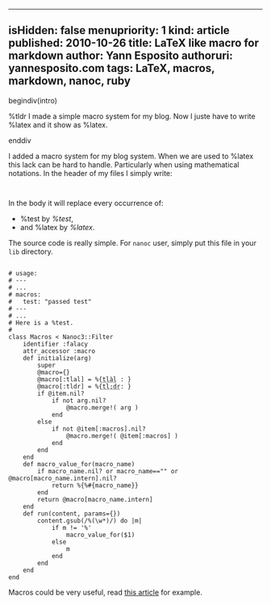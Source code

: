 -----
isHidden:       false
menupriority:   1
kind:           article
published: 2010-10-26
title: LaTeX like macro for markdown
author: Yann Esposito
authoruri: yannesposito.com
tags:  LaTeX, macros, markdown, nanoc, ruby
-----

begindiv(intro)

%tldr I made a simple macro system for my blog. Now I juste have to write %<span></span>latex and it show as %latex.

enddiv

I added a macro system for my blog system.
When we are used to %latex this lack can be hard to handle.
Particularly when using mathematical notations.
In the header of my files I simply write:

<code class="yaml">
</code>

In the body it will replace every occurrence of:

- %<span></span>test by *%test*,
- and %<span></span>latex by *%latex*.

The source code is really simple.
For `nanoc` user, simply put this file in your `lib` directory.

<code class="ruby" file="macros.rb">
# usage:
# ---
# ...
# macros:
#   test: "passed test"
# ---
# ...
# Here is a %test.
#
class Macros < Nanoc3::Filter
    identifier :falacy
    attr_accessor :macro
    def initialize(arg)
        super
        @macro={}
        @macro[:tlal] = %{<span class="sc"><abbr title="Trop long à lire">tlàl</abbr> : </span>}
        @macro[:tldr] = %{<span class="sc"><abbr title="Too long; didn't read">tl;dr</abbr>: </span>}
        if @item.nil?
            if not arg.nil?
                @macro.merge!( arg )
            end
        else
            if not @item[:macros].nil?
                @macro.merge!( @item[:macros] )
            end
        end
    end
    def macro_value_for(macro_name)
        if macro_name.nil? or macro_name=="" or @macro[macro_name.intern].nil?
            return %{%#{macro_name}} 
        end
        return @macro[macro_name.intern]
    end
    def run(content, params={})
        content.gsub(/%(\w*)/) do |m| 
            if m != '%'
                macro_value_for($1)
            else
                m
            end
        end
    end
end
</code>

Macros could be very useful, read [this article](http://adam.gomaa.us/blog/2007/oct/22/markdown-doesnt-scale/index.html) for example.
